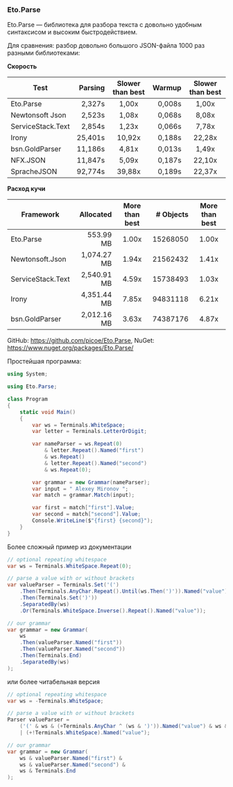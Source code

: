 ﻿### Eto.Parse

Eto.Parse — библиотека для разбора текста с довольно удобным синтаксисом и высоким быстродействием.

Для сравнения: разбор довольно большого JSON-файла 1000 раз разными библиотеками:

**Скорость**

Test              | Parsing | Slower than best |  Warmup | Slower than best
----------------- | ------: | :--------------: | ------: | :--------------:
Eto.Parse         |  2,327s |     1,00x        |  0,008s |     1,00x
Newtonsoft Json   |  2,523s |     1,08x        |  0,068s |     8,08x
ServiceStack.Text |  2,854s |     1,23x        |  0,066s |     7,78x
Irony             | 25,401s |    10,92x        |  0,188s |    22,28x
bsn.GoldParser    | 11,186s |     4,81x        |  0,013s |     1,49x
NFX.JSON          | 11,847s |     5,09x        |  0,187s |    22,10x
SpracheJSON       | 92,774s |    39,88x        |  0,189s |    22,37x

**Расход кучи**

Framework        |  Allocated  | More than best | # Objects | More than best
---------------- | ----------: | :------------: | --------: | :------------:
Eto.Parse        |   553.99 MB |      1.00x     |  15268050 |    1.00x
Newtonsoft.Json  | 1,074.27 MB |      1.94x     |  21562432 |    1.41x
ServiceStack.Text| 2,540.91 MB |      4.59x     |  15738493 |    1.03x
Irony            | 4,351.44 MB |      7.85x     |  94831118 |    6.21x
bsn.GoldParser   | 2,012.16 MB |      3.63x     |  74387176 |    4.87x

GitHub: https://github.com/picoe/Eto.Parse, NuGet: https://www.nuget.org/packages/Eto.Parse/

Простейшая программа:

```csharp
using System;

using Eto.Parse;

class Program
{
    static void Main()
    {
        var ws = Terminals.WhiteSpace;
        var letter = Terminals.LetterOrDigit;

        var nameParser = ws.Repeat(0)
            & letter.Repeat().Named("first")
            & ws.Repeat()
            & letter.Repeat().Named("second")
            & ws.Repeat(0);

        var grammar = new Grammar(nameParser);
        var input = " Alexey Mironov ";
        var match = grammar.Match(input);

        var first = match["first"].Value;
        var second = match["second"].Value;
        Console.WriteLine($"{first} {second}");
    }
}

```

Более сложный пример из документации

```csharp
// optional repeating whitespace
var ws = Terminals.WhiteSpace.Repeat(0);

// parse a value with or without brackets
var valueParser = Terminals.Set('(')
    .Then(Terminals.AnyChar.Repeat().Until(ws.Then(')')).Named("value"))
    .Then(Terminals.Set(')'))
    .SeparatedBy(ws)
    .Or(Terminals.WhiteSpace.Inverse().Repeat().Named("value"));

// our grammar
var grammar = new Grammar(
    ws
    .Then(valueParser.Named("first"))
    .Then(valueParser.Named("second"))
    .Then(Terminals.End)
    .SeparatedBy(ws)
);
```

или более читабельная версия

```csharp
// optional repeating whitespace
var ws = -Terminals.WhiteSpace;

// parse a value with or without brackets
Parser valueParser = 
    ('(' & ws & (+Terminals.AnyChar ^ (ws & ')')).Named("value") & ws & ')')
    | (+!Terminals.WhiteSpace).Named("value");

// our grammar
var grammar = new Grammar(
    ws & valueParser.Named("first") & 
    ws & valueParser.Named("second") & 
    ws & Terminals.End
);
```

